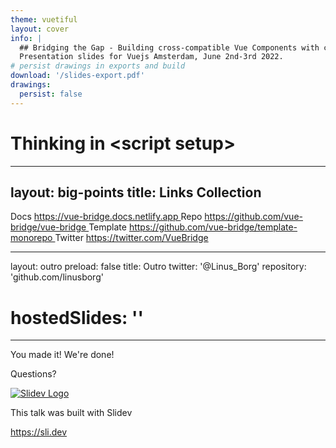 ```yaml
---
theme: vuetiful
layout: cover
info: |
  ## Bridging the Gap - Building cross-compatible Vue Components with confidence
  Presentation slides for Vuejs Amsterdam, June 2nd-3rd 2022.
# persist drawings in exports and build
download: '/slides-export.pdf'
drawings:
  persist: false
---
```


# Thinking in &lt;script setup&gt;


---
layout: big-points
title: Links Collection
---

<div class="grid grid-rows-3 grid-cols-[150px,1fr] gap-y-8 gap-x-2">
  <span>Docs</span>
  <span>
    <a href="https://vue-bridge.docs.netlify.app" target="blank" rel="noopener">
      https://vue-bridge.docs.netlify.app
    </a>
  </span>
  <span>Repo</span>
  <span>
    <a href="https://github.com/vue-bridge/vue-bridge" target="blank" rel="noopener">
      https://github.com/vue-bridge/vue-bridge
    </a>
  </span>
  <span>Template</span>
  <span>
    <a href="https://github.com/vue-bridge/template-monorepo" target="blank" rel="noopener">
      https://github.com/vue-bridge/template-monorepo
    </a>
  </span>
  <span>Twitter</span>
  <span>
    <a href="https://twitter.com/VueBridge" target="blank" rel="noopener">
      https://twitter.com/VueBridge
    </a>
  </span>
</div>

---
layout: outro
preload: false
title: Outro
twitter: '@Linus_Borg'
repository: 'github.com/linusborg'
# hostedSlides: ''
---

<div class="absolute left-12 top-[200px] right-12 text-center text-light-600">
  <p class="text-4xl !leading-[1.5em]">You made it! We're done!</p>
  <p class="text-4xl !leading-[1.5em]">Questions?</p>
</div>
<div 
  class="absolute bottom-6 right-6 w-[200px] p-3 bg-white light:bg-vblue rounded-lg bg-opacity-50 mr-0 light:bg-opacity-40 mr-0 text-vblue light:text-white"
  v-motion
  :initial="{ x: 250 }"
  :enter="{ x: 0, transition: { delay: 500 } }"
  >

<a href="https://www.sli.dev" target="blank" rel="noopener">
  <img src="/slidev-logo.png" alt="Slidev Logo" class="w-36">
</a>

<p class="text-sm !mt-0">This talk was built with Slidev</p>

<a class="text-sm" href="https://sli.dev" target="_blank" rel="noopener">https://sli.dev</a>

</div>